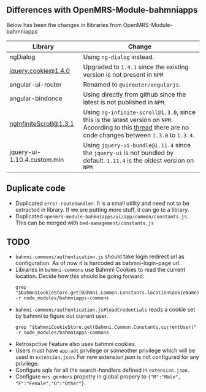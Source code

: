 ## Differences with OpenMRS-Module-bahmniapps
Below has been the changes in llibraries from OpenMRS-Module-bahmniapps

| Library | Change |
| ------  | ------------------- |
| ngDialog| Using `ng-dialog` instead. |
| jquery.cookie@1.4.0 | Upgraded to `1.4.1` since the existing version is not present in `NPM`|
| angular-ui-router | Renamed to `@uirouter/angularjs`. |
| angular-bindonce | Using directly from github since the latest is not published in `NPM`. |
| ngInfiniteScroll@1.3.1 | Using `ng-infinite-scroll@1.3.0`, since this is the latest version on `NPM`. According to this [thread](https://github.com/sroze/ngInfiniteScroll) there are no code changes between `1.3.0` to `1.3.4`. |
| jquery-ui-1.10.4.custom.min | Using `jquery-ui-bundle@1.11.4` since the `jquery-ui` is not bundled by default. `1.11.4` is the oldest version on `NPM`  |


## Duplicate code
* Duplicated `error-routehandler`. It is a small utility and need not to be extracted in library. If we are putting more stuff, it can go to a library.
* Duplicated `openmrs-module-bahmniapps/ui/app/common/constants.js`. This can be merged with `bed-management/constants.js`

## TODO
* `bahmni-commons/authentication.js` should take login redirect url as configuration. As of now it is harcoded as bahmni-login-page url.
* Libraries in `bahmni-commons` use Bahmni Cookies to read the current location. Decide how this should be going forward:
    ```
    grep "$bahmniCookieStore.get(Bahmni.Common.Constants.locationCookieName)" -r node_modules/bahmniapps-commons
    ```
* `bahmni-commons/authentication.js#loadCredentials` reads a cookie set by bahmni to figure out current user.
    ```
    grep "$bahmniCookieStore.get(Bahmni.Common.Constants.currentUser)" -r node_modules/bahmniapps-commons
    ```
* Retrospctive Feature also uses bahmni cookies.
* Users must have `app:adt` privilege or someother privilege which will be used in `extension.json`. For now extension.json is not configured for any privilege.
* Configure sqls for all the search-handlers defined in `extension.json`.
* Configure `mrs.genders` propetry in global propery to `{"M":"Male", "F":"Female","O":"Other"}`.